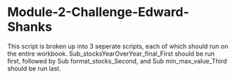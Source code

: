# Module-2-Challenge-Edward-Shanks
This script is broken up into 3 seperate scripts, each of which should run on the entire workbook. Sub_stocksYearOverYear_final_First should be run first, followed by Sub format_stocks_Second, and Sub min_max_value_Third should be run last. 
